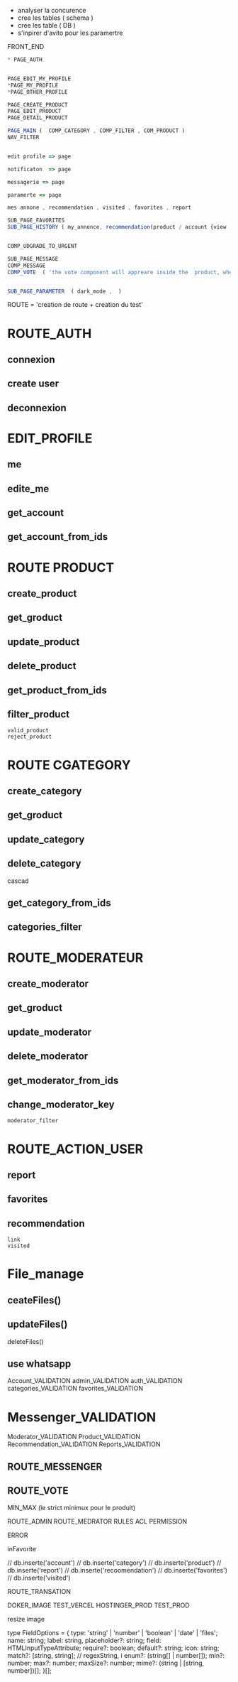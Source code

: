 
- analyser la concurence
- cree les tables ( schema )
- cree les table ( DB )
- s'inpirer d'avito pour les paramertre

 FRONT_END 
 ```jsx
* PAGE_AUTH 
 

PAGE_EDIT_MY_PROFILE
*PAGE_MY_PROFILE
*PAGE_OTHER_PROFILE

PAGE_CREATE_PRODUCT 
PAGE_EDIT_PRODUCT
PAGE_DETAIL_PRODUCT

PAGE_MAIN (  COMP_CATEGORY , COMP_FILTER , COM_PRODUCT ) 
NAV_FILTER 


edit profile => page

notificaton  => page

messagerie => page

paramerte => page

mes annone , recommendation , visited , favorites , report 

SUB_PAGE_FAVORITES
SUB_PAGE_HISTORY ( my_annonce, recommendation(product / account {view , clik}) ,visited_product (15) , visited_account (15)   )


COMP_UDGRADE_TO_URGENT

SUB_PAGE_MESSAGE
COMP_MESSAGE
COMP_VOTE  ( 'the vote component will appreare inside the  product, when provider answered to you first message about product') ( revote_enable)


SUB_PAGE_PARAMETER  ( dark_mode ,  )
```

ROUTE = 'creation de route +  creation du test'

# ROUTE_AUTH
##  connexion
##  create user
##  deconnexion
  

# EDIT_PROFILE
##  me
##  edite_me
##  get_account 
##  get_account_from_ids

# ROUTE PRODUCT
##  create_product
##  get_groduct
##  update_product
##  delete_product
##  get_product_from_ids
##  filter_product 
    valid_product
    reject_product

# ROUTE CGATEGORY  
##  create_category
##  get_groduct
##  update_category
##  delete_category
cascad
##  get_category_from_ids
##  categories_filter


# ROUTE_MODERATEUR
##  create_moderator
##  get_groduct
##  update_moderator
##  delete_moderator
##  get_moderator_from_ids
##  change_moderator_key
    moderator_filter

# ROUTE_ACTION_USER
##  report
##  favorites
##  recommendation
    link
    visited

# File_manage
## ceateFiles()
## updateFiles()
deleteFiles()

## use whatsapp 

Account_VALIDATION
admin_VALIDATION
auth_VALIDATION
categories_VALIDATION
favorites_VALIDATION
# Messenger_VALIDATION
Moderator_VALIDATION
Product_VALIDATION
Recommendation_VALIDATION
Reports_VALIDATION

## ROUTE_MESSENGER
## ROUTE_VOTE

MIN_MAX (le strict minimux pour le produit)

ROUTE_ADMIN
ROUTE_MEDRATOR
RULES ACL
PERMISSION

<!-- 5 / follow -->

ERROR

inFavorite

// db.inserte('account')
// db.inserte('category')
// db.inserte('product')
// db.inserte('report')
// db.inserte('recoomendation')
// db.inserte('favorites')
// db.inserte('visited')

ROUTE_TRANSATION

DOKER_IMAGE
TEST_VERCEL
HOSTINGER_PROD
TEST_PROD

resize image

type FieldOptions = {
  type: 'string' | 'number' | 'boolean' | 'date' | 'files';
  name: string;
  label: string,
  placeholder?: string;
  field: HTMLInputTypeAttribute;
  require?: boolean;
  default?: string;
  icon: string;
  match?: [string, string]; // regexString, i
  enum?: (string[] | number[]);
  min?: number;
  max?: number;
  maxSize?: number;
  mime?: (string | [string, number])[];
}[];
